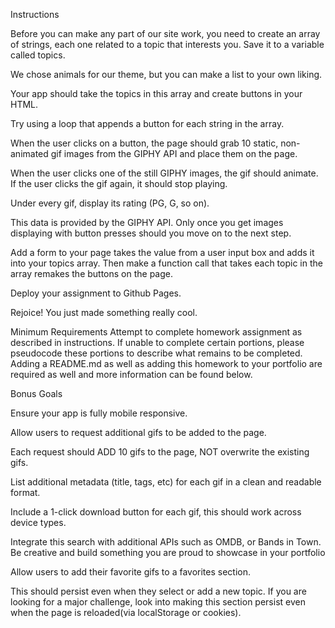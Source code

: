Instructions


Before you can make any part of our site work, you need to create an array of strings, each one related to a topic that interests you. Save it to a variable called topics.

We chose animals for our theme, but you can make a list to your own liking.



Your app should take the topics in this array and create buttons in your HTML.

Try using a loop that appends a button for each string in the array.



When the user clicks on a button, the page should grab 10 static, non-animated gif images from the GIPHY API and place them on the page.


When the user clicks one of the still GIPHY images, the gif should animate. If the user clicks the gif again, it should stop playing.


Under every gif, display its rating (PG, G, so on).

This data is provided by the GIPHY API.
Only once you get images displaying with button presses should you move on to the next step.



Add a form to your page takes the value from a user input box and adds it into your topics array. Then make a function call that takes each topic in the array remakes the buttons on the page.


Deploy your assignment to Github Pages.


Rejoice! You just made something really cool.




Minimum Requirements
Attempt to complete homework assignment as described in instructions. If unable to complete certain portions, please pseudocode these portions to describe what remains to be completed. Adding a README.md as well as adding this homework to your portfolio are required as well and more information can be found below.


Bonus Goals


Ensure your app is fully mobile responsive.


Allow users to request additional gifs to be added to the page.

Each request should ADD 10 gifs to the page, NOT overwrite the existing gifs.



List additional metadata (title, tags, etc) for each gif in a clean and readable format.


Include a 1-click download button for each gif, this should work across device types.


Integrate this search with additional APIs such as OMDB, or Bands in Town. Be creative and build something you are proud to showcase in your portfolio


Allow users to add their favorite gifs to a favorites section.

This should persist even when they select or add a new topic.
If you are looking for a major challenge, look into making this section persist even when the page is reloaded(via localStorage or cookies).
